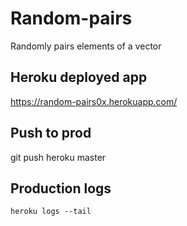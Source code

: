 # Random-pairs

Randomly pairs elements of a vector

## Heroku deployed app

https://random-pairs0x.herokuapp.com/

## Push to prod

git push heroku master

## Production logs

```
heroku logs --tail
```